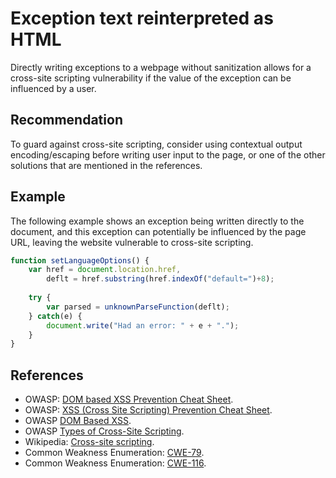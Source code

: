 # Exception text reinterpreted as HTML
Directly writing exceptions to a webpage without sanitization allows for a cross-site scripting vulnerability if the value of the exception can be influenced by a user.


## Recommendation
To guard against cross-site scripting, consider using contextual output encoding/escaping before writing user input to the page, or one of the other solutions that are mentioned in the references.


## Example
The following example shows an exception being written directly to the document, and this exception can potentially be influenced by the page URL, leaving the website vulnerable to cross-site scripting.


```javascript
function setLanguageOptions() {
    var href = document.location.href,
        deflt = href.substring(href.indexOf("default=")+8);
    
    try {
        var parsed = unknownParseFunction(deflt); 
    } catch(e) {
        document.write("Had an error: " + e + ".");
    }
}

```

## References
* OWASP: [DOM based XSS Prevention Cheat Sheet](https://cheatsheetseries.owasp.org/cheatsheets/DOM_based_XSS_Prevention_Cheat_Sheet.html).
* OWASP: [XSS (Cross Site Scripting) Prevention Cheat Sheet](https://cheatsheetseries.owasp.org/cheatsheets/Cross_Site_Scripting_Prevention_Cheat_Sheet.html).
* OWASP [DOM Based XSS](https://www.owasp.org/index.php/DOM_Based_XSS).
* OWASP [Types of Cross-Site Scripting](https://www.owasp.org/index.php/Types_of_Cross-Site_Scripting).
* Wikipedia: [Cross-site scripting](http://en.wikipedia.org/wiki/Cross-site_scripting).
* Common Weakness Enumeration: [CWE-79](https://cwe.mitre.org/data/definitions/79.html).
* Common Weakness Enumeration: [CWE-116](https://cwe.mitre.org/data/definitions/116.html).
